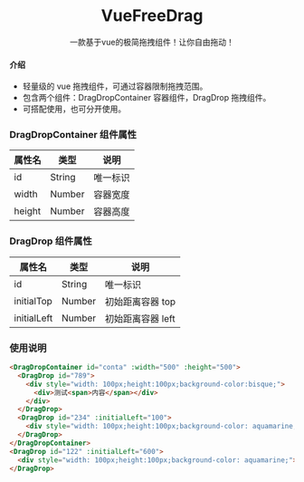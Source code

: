 <h1 align="center">VueFreeDrag</h1>
<p align="center">一款基于vue的极简拖拽组件！让你自由拖动！</p>

#### 介绍

- 轻量级的 vue 拖拽组件，可通过容器限制拖拽范围。
- 包含两个组件：DragDropContainer 容器组件，DragDrop 拖拽组件。
- 可搭配使用，也可分开使用。

### DragDropContainer 组件属性

| 属性名 | 类型   | 说明     |
| ------ | ------ | -------- |
| id     | String | 唯一标识 |
| width  | Number | 容器宽度 |
| height | Number | 容器高度 |

### DragDrop 组件属性

| 属性名      | 类型   | 说明              |
| ----------- | ------ | ----------------- |
| id          | String | 唯一标识          |
| initialTop  | Number | 初始距离容器 top  |
| initialLeft | Number | 初始距离容器 left |

### 使用说明

```html
<DragDropContainer id="conta" :width="500" :height="500">
  <DragDrop id="789">
    <div style="width: 100px;height:100px;background-color:bisque;">
      <div>测试<span>内容</span></div>
    </div>
  </DragDrop>
  <DragDrop id="234" :initialLeft="100">
    <div style="width: 100px;height:100px;background-color: aquamarine;"></div>
  </DragDrop>
</DragDropContainer>
<DragDrop id="122" :initialLeft="600">
  <div style="width: 100px;height:100px;background-color: aquamarine;"></div>
</DragDrop>
```
